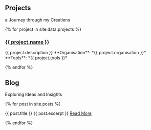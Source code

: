 ## Projects
a Journey through my Creations

{% for project in site.data.projects %}

  <h3><a href="{{ project.link }}">{{ project.name }}</a></h3>
  {{ project.description }}
  **Organisation**:  *{{ project.organisation }}*
  **Tools**: *{{ project.tools }}*

{% endfor %}

## Blog
Exploring Ideas and Insights

{% for post in site.posts %}

  {{ post.title }}
  {{ post.excerpt }}
  <a href="{{ post.url }}">Read More</a>

{% endfor %}